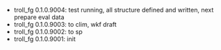 -   troll_fg 0.1.0.9004: test running, all structure defined and written, next prepare eval data
-   troll_fg 0.1.0.9003: to clim, wkf draft
-   troll_fg 0.1.0.9002: to sp
-   troll_fg 0.1.0.9001: init
